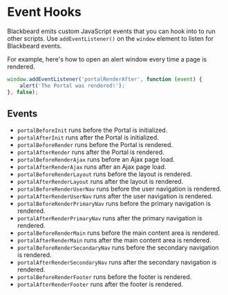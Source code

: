 # Event Hooks

Blackbeard emits custom JavaScript events that you can hook into to run other scripts. Use `addEventListener()` on the `window` element to listen for Blackbeard events.

For example, here's how to open an alert window every time a page is rendered.

```js
window.addEventListener('portalRenderAfter', function (event) {
	alert('The Portal was rendered!');
}, false);
```

## Events

- `portalBeforeInit` runs before the Portal is initialized.
- `portalAfterInit` runs after the Portal is initialized.
- `portalBeforeRender` runs before the Portal is rendered.
- `portalAfterRender` runs after the Portal is rendered.
- `portalBeforeRenderAjax` runs before an Ajax page load.
- `portalAfterRenderAjax` runs after an Ajax page load.
- `portalBeforeRenderLayout` runs before the layout is rendered.
- `portalAfterRenderLayout` runs after the layout is rendered.
- `portalBeforeRenderUserNav` runs before the user navigation is rendered.
- `portalAfterRenderUserNav` runs after the user navigation is rendered.
- `portalBeforeRenderPrimaryNav` runs before the primary navigation is rendered.
- `portalAfterRenderPrimaryNav` runs after the primary navigation is rendered.
- `portalBeforeRenderMain` runs before the main content area is rendered.
- `portalAfterRenderMain` runs after the main content area is rendered.
- `portalBeforeRenderSecondaryNav` runs before the secondary navigation is rendered.
- `portalAfterRenderSecondaryNav` runs after the secondary navigation is rendered.
- `portalBeforeRenderFooter` runs before the footer is rendered.
- `portalAfterRenderFooter` runs after the footer is rendered.